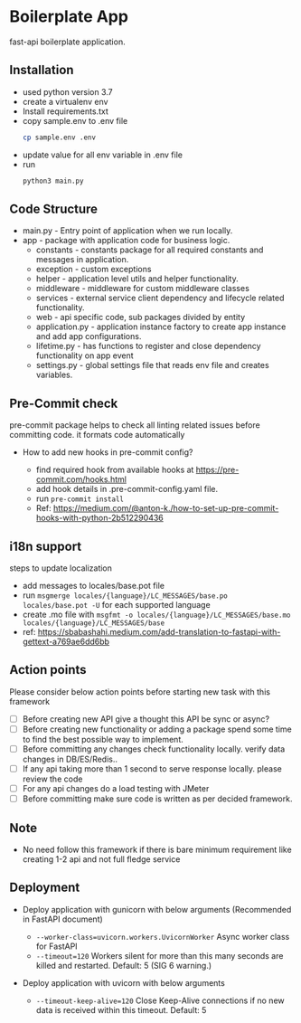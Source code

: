 # Boilerplate App

  fast-api boilerplate application.

## Installation
   - used python version 3.7
   - create a virtualenv env
   - Install requirements.txt
   - copy sample.env to .env file
       ```bash
      cp sample.env .env
       ```
   - update value for all env variable in .env file
   - run
      ````bash
     python3 main.py
     ````

## Code Structure
  - main.py - Entry point of application when we run locally.
  - app - package with application code for business logic.
      - constants - constants package for all required constants and messages in application.
      - exception - custom exceptions
      - helper - application level utils and helper functionality.
      - middleware - middleware for custom middleware classes
      - services - external service client dependency and lifecycle related functionality.
      - web - api specific code, sub packages divided by entity
      - application.py - application instance factory to create app instance and add app configurations.
      - lifetime.py -  has functions to register and close dependency functionality on app event
      - settings.py - global settings file that reads env file and creates variables.
## Pre-Commit check
pre-commit package helps to check all linting related issues before committing code. it formats code automatically
 - How to add new hooks in pre-commit config?

    - find required hook from available hooks at
        https://pre-commit.com/hooks.html
    - add hook details in .pre-commit-config.yaml file.
    - run
      ``
        pre-commit install
      ``
    - Ref: https://medium.com/@anton-k./how-to-set-up-pre-commit-hooks-with-python-2b512290436

## i18n support
 steps to update localization
 - add messages to locales/base.pot file
 - run ``msgmerge locales/{language}/LC_MESSAGES/base.po locales/base.pot -U`` for each supported language
 - create .mo file with ``msgfmt -o locales/{language}/LC_MESSAGES/base.mo locales/{language}/LC_MESSAGES/base``
 - ref: https://sbabashahi.medium.com/add-translation-to-fastapi-with-gettext-a769ae6dd6bb

## Action points
Please consider below action points before starting new task with this framework
  - [ ] Before creating new API give a thought this API be sync or async?
  - [ ] Before creating new functionality or adding a package spend some time to find the best possible way to implement.
  - [ ] Before committing any changes check functionality locally. verify data changes in DB/ES/Redis..
  - [ ] If any api taking more than 1 second to serve response locally. please review the code
  - [ ] For any api changes do a load testing with JMeter
  - [ ] Before committing make sure code is written as per decided framework.

## Note
  - No need follow this framework if there is bare minimum requirement like creating 1-2 api and not full fledge service

## Deployment
  - Deploy application with gunicorn with below arguments (Recommended in FastAPI document)
    - `--worker-class=uvicorn.workers.UvicornWorker` Async worker class for FastAPI
    - `--timeout=120`  Workers silent for more than this many seconds are killed and restarted. Default: 5 (SIG 6 warning.)

  - Deploy application with uvicorn with below arguments
    - `--timeout-keep-alive=120`  Close Keep-Alive connections if no new data is received within this timeout. Default: 5
